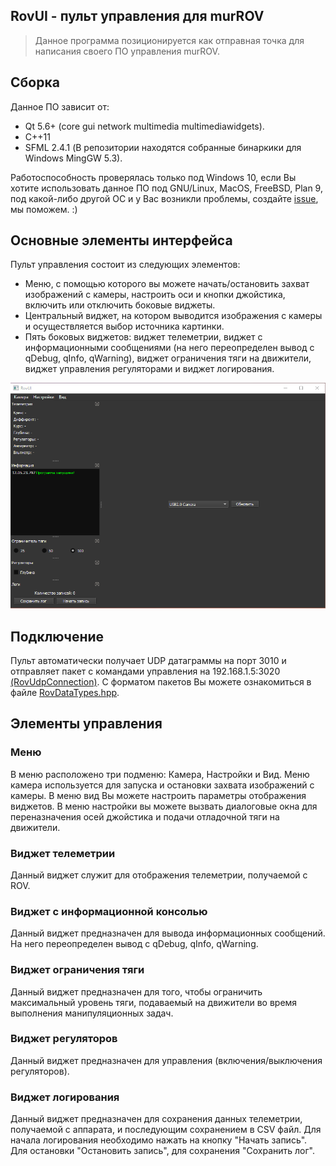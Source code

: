 ## RovUI - пульт управления для murROV
> Данное программа позиционируется как отправная точка для написания своего ПО управления murROV.

## Сборка
Данное ПО зависит от:
- Qt 5.6+ (core gui network multimedia multimediawidgets).
- C++11
- SFML 2.4.1 (В репозитории находятся собранные бинаркики для Windows MingGW 5.3).

Работоспособность проверялась только под Windows 10, если Вы хотите использовать данное ПО под GNU/Linux, MacOS, FreeBSD, Plan 9, под какой-либо другой ОС и у Вас возникли проблемы, создайте [issue](https://github.com/murproject/RovUI/issues "issue"), мы поможем. :) 

## Основные элементы интерфейса
Пульт управления состоит из следующих элементов:
- Меню, с помощью которого вы можете начать/остановить захват изображений с камеры, настроить оси и кнопки джойстика, включить или отключить боковые виджеты. 
- Центральный виджет, на котором выводится изображения с камеры и осуществляется выбор источника картинки. 
- Пять боковых виджетов: виджет телеметрии, виджет с информационными сообщениями (на него переопределен вывод с qDebug, qInfo, qWarning), виджет ограничения тяги на движители, виджет управления регуляторами и виджет логирования.  

![img](/README.img/murrovui.PNG)

## Подключение 

Пульт автоматически получает UDP датаграммы на порт 3010 и отправляет пакет с командами управления на 192.168.1.5:3020 [(RovUdpConnection)](https://github.com/murproject/RovUI/blob/master/src/RovUdpConnection.cpp). С форматом пакетов Вы можете ознакомиться в файле [RovDataTypes.hpp](https://github.com/murproject/RovUI/blob/master/src/RovDataTypes.hpp).

## Элементы управления

### Меню
В меню расположено три подменю: Камера, Настройки и Вид. Меню камера используется для запуска и остановки захвата изображений с камеры. В меню вид Вы можете настроить параметры отображения виджетов. В меню настройки вы можете вызвать диалоговые окна для переназначения осей джойстика и подачи отладочной тяги на движители. 

### Виджет телеметрии
Данный виджет служит для отображения телеметрии, получаемой с ROV. 

### Виджет с информационной консолью 
Данный виджет предназначен для вывода информационных сообщений. На него переопределен вывод с qDebug, qInfo, qWarning. 

### Виджет ограничения тяги
Данный виджет предназначен для того, чтобы ограничить максимальный уровень тяги, подаваемый на движители во время выполнения манипуляционных задач. 

### Виджет регуляторов
Данный виджет предназначен для управления (включения/выключения регуляторов). 

### Виджет логирования 
Данный виджет предназначен для сохранения данных телеметрии, получаемой с аппарата, и последующим сохранением в CSV файл. Для начала логирования необходимо нажать на кнопку "Начать запись". Для остановки "Остановить запись", для сохранения "Сохранить лог". 